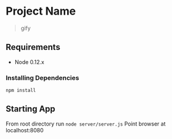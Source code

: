 # Project Name

> gify

## Requirements

- Node 0.12.x

### Installing Dependencies

```npm install```

## Starting App

From root directory run ```node server/server.js```
Point browser at localhost:8080
